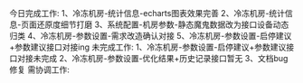 今日完成工作:
1、冷冻机房-统计信息-echarts图表效果完善
2、冷冻机房-统计信息-页面还原度细节打磨
3、系统配置-机房参数-静态魔鬼数据改为接口设备动态归类
4、冷冻机房-参数设置-需求改造确认对接
5、冷冻机房-参数设置-启停建议+参数建议接口对接ing
未完成工作:
1、冷冻机房-参数设置-启停建议+参数建议接口对接未完成
2、冷冻机房-参数设置-优化结果+历史记录接口暂无
3、文档bug修复
需协调工作:
